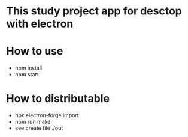 # This study project app for desctop with electron

# How to use
- npm install
- npm start

# How to distributable 
- npx electron-forge import
- npm run make
- see create file ./out

